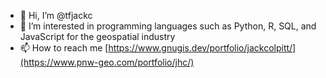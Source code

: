 - 👋 Hi, I’m @tfjackc
- 👀 I’m interested in programming languages such as Python, R, SQL, and JavaScript for the geospatial industry
- 📫 How to reach me [https://www.gnugis.dev/portfolio/jackcolpitt/](https://www.pnw-geo.com/portfolio/jhc/)

<!---
tfjackc/tfjackc is a ✨ special ✨ repository because its `README.md` (this file) appears on your GitHub profile.
You can click the Preview link to take a look at your changes.
--->
